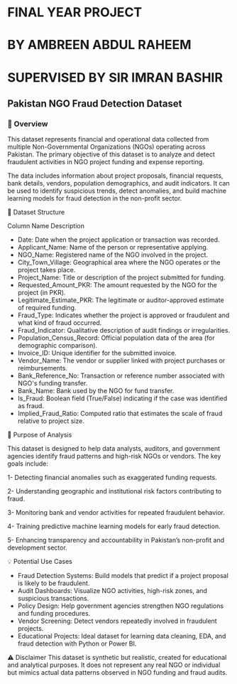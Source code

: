 # FINAL YEAR PROJECT

# BY AMBREEN ABDUL RAHEEM
# SUPERVISED BY SIR IMRAN BASHIR
## Pakistan NGO Fraud Detection Dataset
### 📘 Overview
This dataset represents financial and operational data collected from multiple Non-Governmental Organizations (NGOs) operating across Pakistan.
The primary objective of this dataset is to analyze and detect fraudulent activities in NGO project funding and expense reporting.

The data includes information about project proposals, financial requests, bank details, vendors, population demographics, and audit indicators.
It can be used to identify suspicious trends, detect anomalies, and build machine learning models for fraud detection in the non-profit sector.

🧩 Dataset Structure

Column Name	Description

- Date:	Date when the project application or transaction was recorded.
- Applicant_Name:	Name of the person or representative applying.
- NGO_Name:	Registered name of the NGO involved in the project.
- City_Town_Village:	Geographical area where the NGO operates or the project takes place.
- Project_Name:	Title or description of the project submitted for funding.
- Requested_Amount_PKR:	The amount requested by the NGO for the project (in PKR).
- Legitimate_Estimate_PKR:	The legitimate or auditor-approved estimate of required funding.
- Fraud_Type:	Indicates whether the project is approved or fraudulent and what kind of fraud occurred.
- Fraud_Indicator:	Qualitative description of audit findings or irregularities.
- Population_Census_Record: Official population data of the area (for demographic comparison).
- Invoice_ID:	Unique identifier for the submitted invoice.
- Vendor_Name:	The vendor or supplier linked with project purchases or reimbursements.
- Bank_Reference_No:	Transaction or reference number associated with NGO's funding transfer.
- Bank_Name:	Bank used by the NGO for fund transfer.
- Is_Fraud:	Boolean field (True/False) indicating if the case was identified as fraud.
- Implied_Fraud_Ratio:	Computed ratio that estimates the scale of fraud relative to project size.

🎯 Purpose of Analysis

This dataset is designed to help data analysts, auditors, and government agencies identify fraud patterns and high-risk NGOs or vendors.
The key goals include:

1- Detecting financial anomalies such as exaggerated funding requests.

2- Understanding geographic and institutional risk factors contributing to fraud.

3- Monitoring bank and vendor activities for repeated fraudulent behavior.

4- Training predictive machine learning models for early fraud detection.

5- Enhancing transparency and accountability in Pakistan’s non-profit and development sector.

💡 Potential Use Cases

- Fraud Detection Systems: Build models that predict if a project proposal is likely to be fraudulent.
- Audit Dashboards: Visualize NGO activities, high-risk zones, and suspicious transactions.
- Policy Design: Help government agencies strengthen NGO regulations and funding procedures.
- Vendor Screening: Detect vendors repeatedly involved in fraudulent projects.
- Educational Projects: Ideal dataset for learning data cleaning, EDA, and fraud detection with Python or Power BI.

⚠️ Disclaimer
This dataset is synthetic but realistic, created for educational and analytical purposes.
It does not represent any real NGO or individual but mimics actual data patterns observed in NGO funding and fraud audits.
